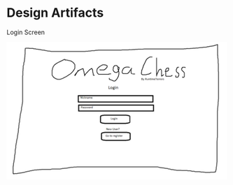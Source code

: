 # Design Artifacts
Login Screen

![Login Screen](https://github.com/CS414-Runtime-Terrors/cs414-f20-runtimeterrors/blob/leepat-createDesignArtifactsFile/pictures/Login%20Screen.png)
